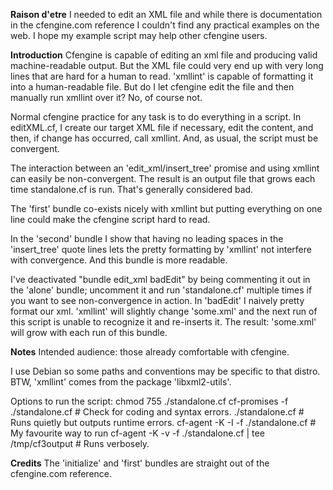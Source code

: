 **Raison d'etre**
I needed to edit an XML file and while there is documentation in the cfengine.com reference I couldn't find any practical examples on the web. I hope my example script may help other cfengine users.

**Introduction**
Cfengine is capable of editing an xml file and producing valid machine-readable output. But the XML file could very end up with very long lines that are hard for a human to read. 'xmllint' is capable of formatting it into a human-readable file.  But do I let cfengine edit the file and then manually run xmllint over it? No, of course not.

Normal cfengine practice for any task is to do everything in a script. In editXML.cf, I create our target XML file if necessary, edit the content, and then, if change has occurred, call xmllint. And, as usual, the script must be convergent.

The interaction between an 'edit_xml/insert_tree' promise and using xmllint can easily be non-convergent. The result is an output file that grows each time standalone.cf is run. That's generally considered bad.

The 'first' bundle co-exists nicely with xmllint but putting everything on one line could make the cfengine script hard to read.

In the 'second' bundle I show that having no leading spaces in the 'insert_tree' quote lines lets the pretty formatting by 'xmllint' not interfere with convergence. And this bundle is more readable.

I've deactivated "bundle edit_xml badEdit" by being commenting it out in the 'alone' bundle; uncomment it and run 'standalone.cf' multiple times if you want to see non-convergence in action. In 'badEdit' I naively pretty format our xml. 'xmllint' will slightly change 'some.xml' and the next run of this script is unable to recognize it and re-inserts it. The result: 'some.xml' will grow with each run of this bundle.

**Notes**
Intended audience: those already comfortable with cfengine.

I use Debian so some paths and conventions may be specific to that distro. BTW, 'xmllint' comes from the package 'libxml2-utils'.

Options to run the script:
chmod 755 ./standalone.cf
cf-promises -f ./standalone.cf                         # Check for coding and syntax errors.
./standalone.cf 										                   # Runs quietly but outputs runtime errors.
cf-agent -K -I -f ./standalone.cf                      # My favourite way to run
cf-agent -K -v -f ./standalone.cf | tee /tmp/cf3output # Runs verbosely.

**Credits**
The 'initialize' and 'first' bundles are straight out of the cfengine.com reference. 

